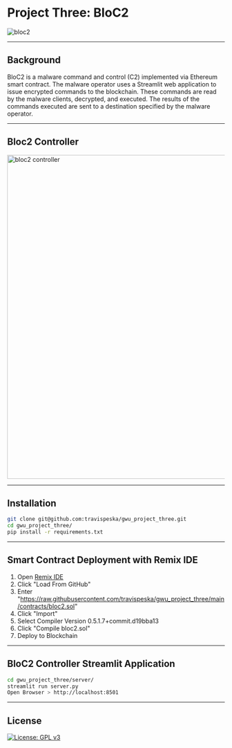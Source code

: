 # Project Three: BloC2
![bloc2](https://user-images.githubusercontent.com/25112189/188766237-26706310-1e7f-42b5-b6df-fb76c6309b57.jpg)

---

## Background
BloC2 is a malware command and control (C2) implemented via Ethereum smart contract.
The malware operator uses a Streamlit web application to issue encrypted commands to the blockchain.  These commands are read by the malware clients, decrypted, and executed.  The results of the commands executed are sent to a destination specified by the malware operator.

---

## Bloc2 Controller
<img width="749" alt="bloc2 controller" src="https://user-images.githubusercontent.com/25112189/190848216-0b4c3a8c-ca92-4e58-9b58-89ec791e352d.png">

---

## Installation

```sh
git clone git@github.com:travispeska/gwu_project_three.git
cd gwu_project_three/
pip install -r requirements.txt
```

---

## Smart Contract Deployment with Remix IDE
1. Open [Remix IDE](https://remix.ethereum.org/)
2. Click "Load From GitHub"
3. Enter "https://raw.githubusercontent.com/travispeska/gwu_project_three/main/contracts/bloc2.sol"
4. Click "Import"
5. Select Compiler Version 0.5.1.7+commit.d19bba13
6. Click "Compile bloc2.sol"
7. Deploy to Blockchain

---

## BloC2 Controller Streamlit Application

```sh
cd gwu_project_three/server/
streamlit run server.py
Open Browser > http://localhost:8501
```

---

## License

[![License: GPL v3](https://img.shields.io/badge/License-GPLv3-blue.svg)](https://www.gnu.org/licenses/gpl-3.0)
